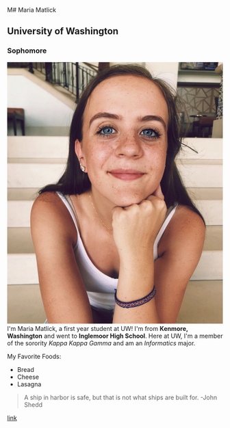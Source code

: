 M# Maria Matlick
## University of Washington
### Sophomore
![Alt InfoPicture](/InfoPicture.jpeg)
I'm Maria Matlick, a first year student at UW! I'm from **Kenmore, Washington** and went to **Inglemoor High School**. Here at UW, I'm a member of the sorority *Kappa Kappa Gamma* and am an *Informatics* major.

My Favorite Foods:
* Bread
* Cheese
* Lasagna

> A ship in harbor is safe, but that is not what ships are built for. -John Shedd

[link](https://michaelhyatt.com/photos/ship-harbor-safe-not-ships-built-john-shedd/)
